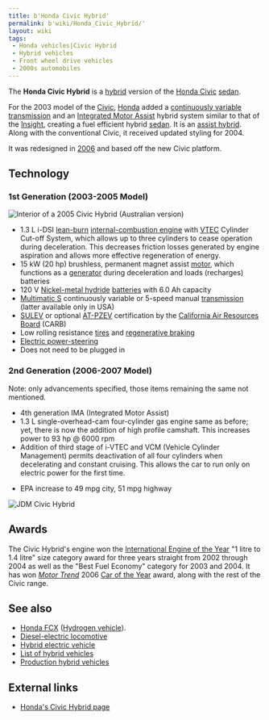 ```yaml
---
title: b'Honda Civic Hybrid'
permalink: b'wiki/Honda_Civic_Hybrid/'
layout: wiki
tags:
 - Honda vehicles|Civic Hybrid
 - Hybrid vehicles
 - Front wheel drive vehicles
 - 2000s automobiles
---
```


The **Honda Civic Hybrid** is a [hybrid](hybrid_electric "wikilink")
version of the [Honda Civic](/wiki/Honda_Civic "wikilink")
[sedan](sedan "wikilink").

For the 2003 model of the [Civic](/wiki/Honda_Civic "wikilink"),
[Honda](/wiki/Honda "wikilink") added a [continuously variable
transmission](continuously_variable_transmission "wikilink") and an
[Integrated Motor Assist](/wiki/Integrated_Motor_Assist "wikilink") hybrid
system similar to that of the [Insight](/wiki/Honda_Insight "wikilink"),
creating a fuel efficient hybrid [sedan](/wiki/Sedan_(car) "wikilink"). It is
an [assist
hybrid](/wiki/Hybrid_Vehicle_Drivetrains#Power_assist_hybrid "wikilink").
Along with the conventional Civic, it received updated styling for 2004.

It was redesigned in [2006](2006 "wikilink") and based off the new Civic
platform.

Technology
----------

### 1st Generation (2003-2005 Model)

![Interior of a 2005 Civic Hybrid (Australian
version)](CivichybridI.jpg "Interior of a 2005 Civic Hybrid (Australian version)")

-   1.3 L i-DSI [lean-burn](/wiki/Lean_burn "wikilink") [internal-combustion
    engine](internal-combustion_engine "wikilink") with
    [VTEC](/wiki/VTEC "wikilink") Cylinder Cut-off System, which allows up to
    three cylinders to cease operation during deceleration. This
    decreases friction losses generated by engine aspiration and allows
    more effective regeneration of energy.
-   15 kW (20 hp) brushless, permanent magnet assist
    [motor](electric_motor "wikilink"), which functions as a
    [generator](electrical_generator "wikilink") during deceleration and
    loads (recharges) batteries
-   120 V [Nickel-metal hydride](/wiki/NiMH "wikilink")
    [batteries](/wiki/Battery_(electricity) "wikilink") with 6.0 Ah capacity
-   [Multimatic S](/wiki/Honda_Multimatic_S "wikilink") continuously variable
    or 5-speed manual
    [transmission](transmission_(mechanics) "wikilink") (latter
    available only in USA)
-   [SULEV](/wiki/SULEV "wikilink") or optional [AT-PZEV](AT-PZEV "wikilink")
    certification by the [California Air Resources
    Board](/wiki/California_Air_Resources_Board "wikilink") (CARB)
-   Low rolling resistance [tires](tire "wikilink") and [regenerative
    braking](regenerative_braking "wikilink")
-   [Electric power-steering](/wiki/Electric_power-steering "wikilink")
-   Does not need to be plugged in

### 2nd Generation (2006-2007 Model)

  
Note: only advancements specified, those items remaining the same not
mentioned.

-   4th generation IMA (Integrated Motor Assist)
-   1.3 L single-overhead-cam four-cylinder gas engine same as before;
    yet, there is now the addition of high profile camshaft. This
    increases power to 93 hp @ 6000 rpm
-   Addition of third stage of i-VTEC and VCM (Vehicle Cylinder
    Management) permits deactivation of all four cylinders when
    decelerating and constant cruising. This allows the car to run only
    on electric power for the first time.

<!-- -->

-   EPA increase to 49 mpg city, 51 mpg highway

![JDM Civic Hybrid](8thcivichybrid.jpg "fig:JDM Civic Hybrid")  

Awards
------

The Civic Hybrid's engine won the [International Engine of the
Year](/wiki/International_Engine_of_the_Year "wikilink") "1 litre to
1.4 litre" size category award for three years straight from 2002
through 2004 as well as the "Best Fuel Economy" category for 2003 and
2004. It has won *[Motor Trend](/wiki/Motor_Trend "wikilink")* 2006 [Car of
the Year](/wiki/Car_of_the_Year "wikilink") award, along with the rest of the
Civic range.

See also
--------

-   [Honda FCX](/wiki/Honda_FCX "wikilink") ([Hydrogen
    vehicle](/wiki/Hydrogen_vehicle "wikilink")).
-   [Diesel-electric locomotive](/wiki/Diesel-electric_locomotive "wikilink")
-   [Hybrid electric vehicle](/wiki/Hybrid_electric_vehicle "wikilink")
-   [List of hybrid vehicles](/wiki/List_of_hybrid_vehicles "wikilink")
-   [Production hybrid vehicles](/wiki/Production_hybrid_vehicles "wikilink")

External links
--------------

-   [Honda's Civic Hybrid
    page](http://www.hondacars.com/models/model_overview.asp?ModelName=Civic+Hybrid)

  
